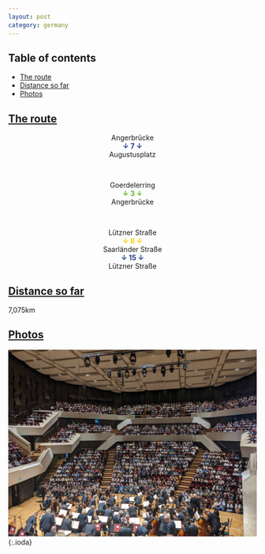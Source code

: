 ```yaml
---
layout: post
category: germany
---
```



## Table of contents
- [The route](#the-route)
- [Distance so far](#distance-so-far)
- [Photos](#photos)


## [The route](#the-route)

<center> Angerbrücke </center>

<center> <span style="color:#213a8f "> <b> ↓ 7 ↓ </b> </span> </center>

<center> Augustusplatz </center>

<span> <br> </span>

<center> Goerdelerring </center>

<center> <span style="color:#65b32e "> <b> ↓ 3 ↓ </b> </span> </center>

<center> Angerbrücke </center>

<span> <br> </span>

<center> Lützner Straße </center>

<center> <span style="color:#ffcc00 "> <b> ↓ 8 ↓ </b> </span> </center>

<center> Saarländer Straße </center>

<center> <span style="color:#213a8f "> <b> ↓ 15 ↓ </b> </span> </center>

<center> Lützner Straße </center>

## [Distance so far](#distance-so-far)

7,075km

## [Photos](#photos)

![theme logo](pictures/671-min.JPG){:.ioda}

